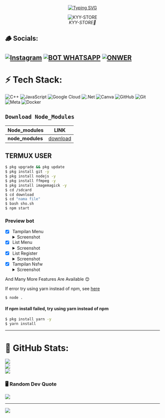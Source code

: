 <div align="center">
<a href="https://linktr.ee/kyy_store5">
    <img
        src="https://readme-typing-svg.herokuapp.com?font=ShadowsIntoLightsize=50&duration=5500&color=87CEEB&background=FF673200&center=true&vCenter=true&lines=Hello,+I+am+Kyy°Store;I+am+is+a+developer+bot+whatsapp⚡"
            alt="Typing SVG"
        />
    </a>
</p>
</div>

<p align="center">
  <img src="https://f.uguu.se/vFGERFdd.jpg" alt="KYY-STORE" />
  <br />
  <i>KYY-STORE🔰</i>
</p>

## 🪵 Socials:
[![Instagram](https://img.shields.io/badge/Instagram-%23E4405F.svg?logo=Instagram&logoColor=white)](https://www.instagram.com/ikyy_joki08)
[![BOT WHATSAPP](https://img.shields.io/badge/WhatsApp%20BOT-25D366?style=for-the-badge&logo=whatsapp&logoColor=white)](https://wa.me/6288742782469) 
[![ONWER](https://img.shields.io/badge/Owner%20BOT-25D366?style=for-the-badge&logo=whatsapp&logoColor=white)](https://wa.me/6288742782469) 
---------

# ⚡ Tech Stack:
![C++](https://img.shields.io/badge/c++-%2300599C.svg?style=for-the-badge&logo=c%2B%2B&logoColor=white) ![JavaScript](https://img.shields.io/badge/javascript-%23323330.svg?style=for-the-badge&logo=javascript&logoColor=%23F7DF1E) ![Google Cloud](https://img.shields.io/badge/GoogleCloud-%234285F4.svg?style=for-the-badge&logo=google-cloud&logoColor=white) ![.Net](https://img.shields.io/badge/.NET-5C2D91?style=for-the-badge&logo=.net&logoColor=white) ![Canva](https://img.shields.io/badge/Canva-%2300C4CC.svg?style=for-the-badge&logo=Canva&logoColor=white) ![GitHub](https://img.shields.io/badge/github-%23121011.svg?style=for-the-badge&logo=github&logoColor=white) ![Git](https://img.shields.io/badge/git-%23F05033.svg?style=for-the-badge&logo=git&logoColor=white) ![Meta](https://img.shields.io/badge/Meta-%230467DF.svg?style=for-the-badge&logo=Meta&logoColor=white) ![Docker](https://img.shields.io/badge/docker-%230db7ed.svg?style=for-the-badge&logo=docker&logoColor=white)

## ```Download Node_Modules```

| Node_modules | LINK |
|--------------|------|
| **node_modules** |[download](https://www.mediafire.com/file/1vwcygs85r5alaw/node_modules.zip/file) |

## TERMUX USER
```bash
$ pkg upgrade && pkg update
$ pkg install git -y
$ pkg install nodejs -y
$ pkg install ffmpeg -y
$ pkg install imagemagick -y
$ cd /sdcard
$ cd download 
$ cd "nama file"
$ bash sho.sh
$ npm start 
```

### Preview bot

- [x] Tampilan Menu <details><summary>Screenshot</summary><img src="https://f.uguu.se/VhHQQjiE.jpg"></details>
- [x]  List Menu <details><summary>Screenshot</summary><img src="https://d.uguu.se/XvUAtwEL.jpg"></details>
- [x] List Register <details><summary>Screenshot</summary><img src="https://d.uguu.se/OByPMxBm.jpg"></details>
- [x] Tampilan Nsfw <details><summary>Screenshot</summary><img src="https://f.uguu.se/jhxJYQTP.jpg"></details>

And Many More Features Are Available 😊


<!---->
If error try using yarn instead of npm, see [here](https://github.com/Jikarinka/Kannabotv2#if-npm-install-failed--try--using-yarn-instead-of-npm)
```bash
$ node .
```

#### If npm install failed, try using yarn instead of npm
```bash
$ pkg install yarn -y
$ yarn install
```
---------

# 🫧 GitHub Stats:
![](https://github-readme-stats.vercel.app/api?username=sychyy&theme=neon&hide_border=false&include_all_commits=false&count_private=false)<br/>
![](https://github-readme-streak-stats.herokuapp.com/?user=sychyy&theme=neon&hide_border=false)<br/>
![](https://github-readme-stats.vercel.app/api/top-langs/?username=sychyy&theme=neon&hide_border=false&include_all_commits=false&count_private=false&layout=compact)

### 🖥️ Random Dev Quote
![](https://quotes-github-readme.vercel.app/api?type=vetical&theme=dark)

---
[![](https://visitcount.itsvg.in/api?id=sychyy&icon=8&color=1)](https://visitcount.itsvg.in)

<!-- Proudly created with GPRM ( https://gprm.itsvg.in ) -->
